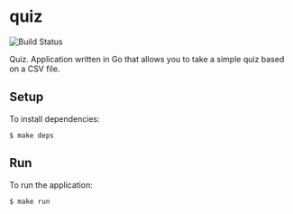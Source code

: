 # quiz

![Build Status](https://codebuild.eu-west-2.amazonaws.com/badges?uuid=eyJlbmNyeXB0ZWREYXRhIjoidlYyMVpsZzZ0b2hiZEJlSmk5WHRzS0VvUW9FZE16a05wMWhaNzR3Zk96L1J4Q2hGbytkaklmS0dHV2tJZHdGSVB5U2w5VkNZc2V5c3dMOTBOQkNOd2FrPSIsIml2UGFyYW1ldGVyU3BlYyI6InRlTDRoaUVlUXNPc1l0WXIiLCJtYXRlcmlhbFNldFNlcmlhbCI6MX0%3D&branch=master)

Quiz. Application written in Go that allows you to take a simple quiz based on a CSV file.

## Setup

To install dependencies:
```console
$ make deps
```

## Run

To run the application:
```console
$ make run
```
